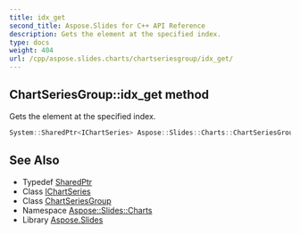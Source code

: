 ```yaml
---
title: idx_get
second_title: Aspose.Slides for C++ API Reference
description: Gets the element at the specified index.
type: docs
weight: 404
url: /cpp/aspose.slides.charts/chartseriesgroup/idx_get/
---
```

## ChartSeriesGroup::idx_get method


Gets the element at the specified index.

```cpp
System::SharedPtr<IChartSeries> Aspose::Slides::Charts::ChartSeriesGroup::idx_get(int32_t index) override
```

## See Also

* Typedef [SharedPtr](../../../system/sharedptr/)
* Class [IChartSeries](../../ichartseries/)
* Class [ChartSeriesGroup](../)
* Namespace [Aspose::Slides::Charts](../../)
* Library [Aspose.Slides](../../../)
